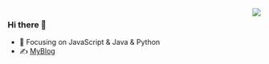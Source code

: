 <img align="right" src="https://github-readme-stats.vercel.app/api?username=2890841438&show_icons=true&icon_color=CE1D2D&text_color=718096&bg_color=ffffff&hide_title=true" />

### Hi there 👋

<!--
**2890841438/2890841438** is a ✨ _special_ ✨ repository because its `README.md` (this file) appears on your GitHub profile.

Here are some ideas to get you started:

- 🔭 I’m currently working on ...
- 🌱 I’m currently learning ...
- 👯 I’m looking to collaborate on ...
- 🤔 I’m looking for help with ...
- 💬 Ask me about ...
- 📫 How to reach me: ...
- 😄 Pronouns: ...
- ⚡ Fun fact: ...
-->
- :orange_book: Focusing on JavaScript & Java & Python
- ✍️ [MyBlog](https://dimples.top)
